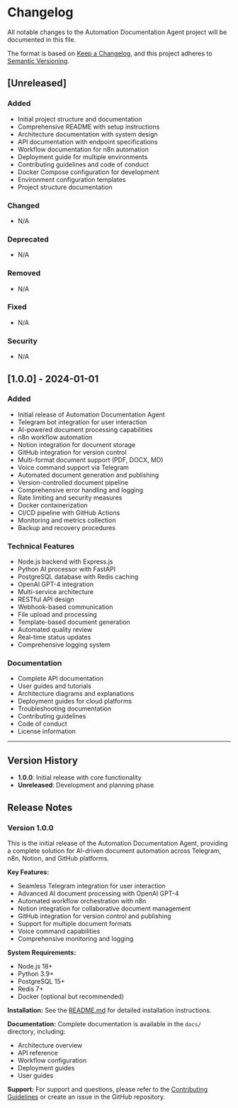 # Changelog

All notable changes to the Automation Documentation Agent project will be documented in this file.

The format is based on [Keep a Changelog](https://keepachangelog.com/en/1.0.0/),
and this project adheres to [Semantic Versioning](https://semver.org/spec/v2.0.0.html).

## [Unreleased]

### Added
- Initial project structure and documentation
- Comprehensive README with setup instructions
- Architecture documentation with system design
- API documentation with endpoint specifications
- Workflow documentation for n8n automation
- Deployment guide for multiple environments
- Contributing guidelines and code of conduct
- Docker Compose configuration for development
- Environment configuration templates
- Project structure documentation

### Changed
- N/A

### Deprecated
- N/A

### Removed
- N/A

### Fixed
- N/A

### Security
- N/A

## [1.0.0] - 2024-01-01

### Added
- Initial release of Automation Documentation Agent
- Telegram bot integration for user interaction
- AI-powered document processing capabilities
- n8n workflow automation
- Notion integration for document storage
- GitHub integration for version control
- Multi-format document support (PDF, DOCX, MD)
- Voice command support via Telegram
- Automated document generation and publishing
- Version-controlled document pipeline
- Comprehensive error handling and logging
- Rate limiting and security measures
- Docker containerization
- CI/CD pipeline with GitHub Actions
- Monitoring and metrics collection
- Backup and recovery procedures

### Technical Features
- Node.js backend with Express.js
- Python AI processor with FastAPI
- PostgreSQL database with Redis caching
- OpenAI GPT-4 integration
- Multi-service architecture
- RESTful API design
- Webhook-based communication
- File upload and processing
- Template-based document generation
- Automated quality review
- Real-time status updates
- Comprehensive logging system

### Documentation
- Complete API documentation
- User guides and tutorials
- Architecture diagrams and explanations
- Deployment guides for cloud platforms
- Troubleshooting documentation
- Contributing guidelines
- Code of conduct
- License information

---

## Version History

- **1.0.0**: Initial release with core functionality
- **Unreleased**: Development and planning phase

## Release Notes

### Version 1.0.0
This is the initial release of the Automation Documentation Agent, providing a complete solution for AI-driven document automation across Telegram, n8n, Notion, and GitHub platforms.

**Key Features:**
- Seamless Telegram integration for user interaction
- Advanced AI document processing with OpenAI GPT-4
- Automated workflow orchestration with n8n
- Notion integration for collaborative document management
- GitHub integration for version control and publishing
- Support for multiple document formats
- Voice command capabilities
- Comprehensive monitoring and logging

**System Requirements:**
- Node.js 18+
- Python 3.9+
- PostgreSQL 15+
- Redis 7+
- Docker (optional but recommended)

**Installation:**
See the [README.md](README.md) for detailed installation instructions.

**Documentation:**
Complete documentation is available in the `docs/` directory, including:
- Architecture overview
- API reference
- Workflow configuration
- Deployment guides
- User guides

**Support:**
For support and questions, please refer to the [Contributing Guidelines](CONTRIBUTING.md) or create an issue in the GitHub repository.
